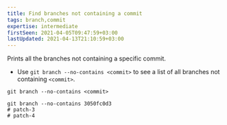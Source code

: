 ```yaml
---
title: Find branches not containing a commit
tags: branch,commit
expertise: intermediate
firstSeen: 2021-04-05T09:47:59+03:00
lastUpdated: 2021-04-13T21:10:59+03:00
---
```


Prints all the branches not containing a specific commit.

- Use `git branch --no-contains <commit>` to see a list of all branches not containing `<commit>`.

```shell
git branch --no-contains <commit>
```

```shell
git branch --no-contains 3050fc0d3
# patch-3
# patch-4
```
